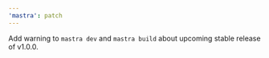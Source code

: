 ```yaml
---
'mastra': patch
---
```


Add warning to `mastra dev` and `mastra build` about upcoming stable release of v1.0.0.
